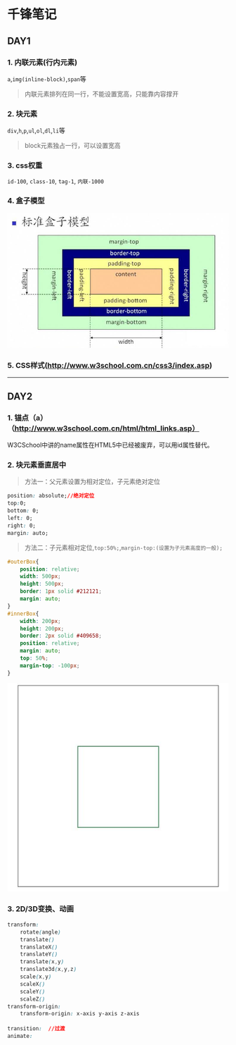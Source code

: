 #  千锋笔记
## DAY1
### 1. 内联元素(行内元素)
`a`,`img(inline-block)`,`span`等
>内联元素排列在同一行，不能设置宽高，只能靠内容撑开
### 2. 块元素
`div`,`h`,`p`,`ul`,`ol`,`dl`,`li`等
>block元素独占一行，可以设置宽高
### 3. css权重
`id-100`, `class-10`, `tag-1`, `内联-1000`
### 4. 盒子模型
![盒子模型](/images/1.JPG)
### 5. CSS样式(http://www.w3school.com.cn/css3/index.asp)
***
## DAY2
### 1. 锚点（a）（http://www.w3school.com.cn/html/html_links.asp）
W3CSchool中讲的name属性在HTML5中已经被废弃，可以用id属性替代。
### 2. 块元素垂直居中
>方法一：父元素设置为相对定位，子元素绝对定位
```css
position: absolute;//绝对定位
top:0;
bottom: 0;
left: 0;
right: 0;
margin: auto;
```
>方法二：子元素相对定位,`top:50%;`,`margin-top:(设置为子元素高度的一般);`
```css
#outerBox{
    position: relative;
    width: 500px;
    height: 500px;
    border: 1px solid #212121;
    margin: auto;
}
#innerBox{
    width: 200px;
    height: 200px;
    border: 2px solid #409658;
    position: relative;
    margin: auto;
    top: 50%;
    margin-top: -100px;
}
```
![垂直居中](/images/verticalMid.jpg)
### 3. 2D/3D变换、动画
```css
transform:
    rotate(angle)
    translate()
    translateX()
    translateY()
    translate(x,y)
    translate3d(x,y,z)
    scale(x,y)
    scaleX()
    scaleY()
    scaleZ()
transform-origin:
    transform-origin: x-axis y-axis z-axis
    
transition:  //过渡
animate:
```
